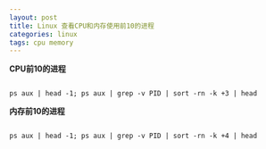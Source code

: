 ```yaml
---
layout: post
title: Linux 查看CPU和内存使用前10的进程
categories: linux 
tags: cpu memory
---
```


**CPU前10的进程**

```

ps aux | head -1; ps aux | grep -v PID | sort -rn -k +3 | head

```

**内存前10的进程**

```

ps aux | head -1; ps aux | grep -v PID | sort -rn -k +4 | head

```